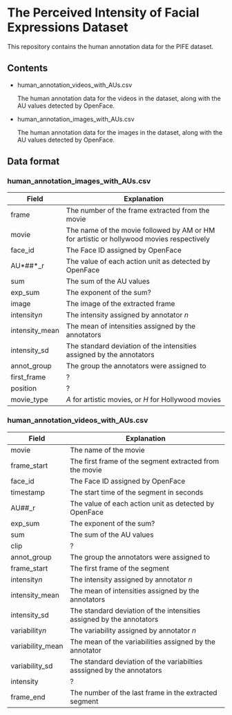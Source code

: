 # The Perceived Intensity of Facial Expressions Dataset

This repository contains the human annotation data for the PIFE dataset.

## Contents

* human_annotation_videos_with_AUs.csv

  The human annotation data for the videos in the dataset, along with the AU values detected by OpenFace.

* human_annotation_images_with_AUs.csv

  The human annotation data for the images in the dataset, along with the AU values detected by OpenFace.

## Data format

### human_annotation_images_with_AUs.csv

| Field            | Explanation                                                                              |
| ---------------- | ---------------------------------------------------------------------------------------- |
| frame            | The number of the frame extracted from the movie                                         |
| movie            | The name of the movie followed by AM or HM for artistic or hollywood movies respectively |
| face_id          | The Face ID assigned by OpenFace                                                         |
| AU*##*_r         | The value of each action unit as detected by OpenFace                                    |
| sum              | The sum of the AU values                                                                 |
| exp_sum          | The exponent of the sum?                                                                 |
| image            | The image of the extracted frame                                                         |
| intensity*n*     | The intensity assigned by annotator *n*                                                  |
| intensity_mean   | The mean of intensities assigned by the annotators                                       |
| intensity_sd     | The standard deviation of the intensities assigned by the annotators                     |
| annot_group      | The group the annotators were assigned to                                                |
| first_frame      | ?                                                                                        |
| position         | ?                                                                                        |
| movie_type       | *A* for artistic movies, or *H* for Hollywood movies                                     |

### human_annotation_videos_with_AUs.csv

| Field            | Explanation                                                                              |
| ---------------- | ---------------------------------------------------------------------------------------- |
| movie            | The name of the movie                                                                    |
| frame_start      | The first frame of the segment extracted from the movie                                  |
| face_id          | The Face ID assigned by OpenFace                                                         |
| timestamp        | The start time of the segment in seconds                                                 |
| AU##_r           | The value of each action unit as detected by OpenFace                                    |
| exp_sum          | The exponent of the sum?                                                                 |
| sum              | The sum of the AU values                                                                 |
| clip             | ?                                                                                        |
| annot_group      | The group the annotators were assigned to                                                |
| frame_start      | The first frame of the segment                                                           |
| intensity*n*     | The intensity assigned by annotator *n*                                                  |
| intensity_mean   | The mean of intensities assigned by the annotators                                       |
| intensity_sd     | The standard deviation of the intensities assigned by the annotators                     |
| variability*n*   | The variability assigned by annotator *n*                                                |
| variability_mean | The mean of the variabilities assigned by the annotator                                  |
| variability_sd   | The standard deviation of the variabilties asssigned by the annotators                   |
| intensity        | ?                                                                                        |
| frame_end        | The number of the last frame in the extracted segment                                    |
